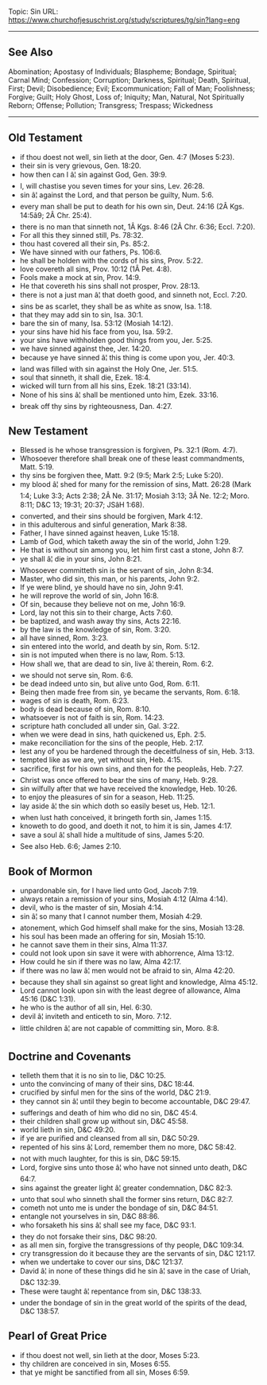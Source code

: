 Topic: Sin
URL: https://www.churchofjesuschrist.org/study/scriptures/tg/sin?lang=eng

---

## See Also

Abomination; Apostasy of Individuals; Blaspheme; Bondage, Spiritual; Carnal Mind; Confession; Corruption; Darkness, Spiritual; Death, Spiritual, First; Devil; Disobedience; Evil; Excommunication; Fall of Man; Foolishness; Forgive; Guilt; Holy Ghost, Loss of; Iniquity; Man, Natural, Not Spiritually Reborn; Offense; Pollution; Transgress; Trespass; Wickedness

---

## Old Testament

- if thou doest not well, sin lieth at the door, Gen. 4:7 (Moses 5:23).
- their sin is very grievous, Gen. 18:20.
- how then can I â¦ sin against God, Gen. 39:9.
- I, will chastise you seven times for your sins, Lev. 26:28.
- sin â¦ against the Lord, and that person be guilty, Num. 5:6.
- every man shall be put to death for his own sin, Deut. 24:16 (2Â Kgs. 14:5â9; 2Â Chr. 25:4).
- there is no man that sinneth not, 1Â Kgs. 8:46 (2Â Chr. 6:36; Eccl. 7:20).
- For all this they sinned still, Ps. 78:32.
- thou hast covered all their sin, Ps. 85:2.
- We have sinned with our fathers, Ps. 106:6.
- he shall be holden with the cords of his sins, Prov. 5:22.
- love covereth all sins, Prov. 10:12 (1Â Pet. 4:8).
- Fools make a mock at sin, Prov. 14:9.
- He that covereth his sins shall not prosper, Prov. 28:13.
- there is not a just man â¦ that doeth good, and sinneth not, Eccl. 7:20.
- sins be as scarlet, they shall be as white as snow, Isa. 1:18.
- that they may add sin to sin, Isa. 30:1.
- bare the sin of many, Isa. 53:12 (Mosiah 14:12).
- your sins have hid his face from you, Isa. 59:2.
- your sins have withholden good things from you, Jer. 5:25.
- we have sinned against thee, Jer. 14:20.
- because ye have sinned â¦ this thing is come upon you, Jer. 40:3.
- land was filled with sin against the Holy One, Jer. 51:5.
- soul that sinneth, it shall die, Ezek. 18:4.
- wicked will turn from all his sins, Ezek. 18:21 (33:14).
- None of his sins â¦ shall be mentioned unto him, Ezek. 33:16.
- break off thy sins by righteousness, Dan. 4:27.

## New Testament

- Blessed is he whose transgression is forgiven, Ps. 32:1 (Rom. 4:7).
- Whosoever therefore shall break one of these least commandments, Matt. 5:19.
- thy sins be forgiven thee, Matt. 9:2 (9:5; Mark 2:5; Luke 5:20).
- my blood â¦ shed for many for the remission of sins, Matt. 26:28 (Mark 1:4; Luke 3:3; Acts 2:38; 2Â Ne. 31:17; Mosiah 3:13; 3Â Ne. 12:2; Moro. 8:11; D&C 13; 19:31; 20:37; JSâH 1:68).
- converted, and their sins should be forgiven, Mark 4:12.
- in this adulterous and sinful generation, Mark 8:38.
- Father, I have sinned against heaven, Luke 15:18.
- Lamb of God, which taketh away the sin of the world, John 1:29.
- He that is without sin among you, let him first cast a stone, John 8:7.
- ye shall â¦ die in your sins, John 8:21.
- Whosoever committeth sin is the servant of sin, John 8:34.
- Master, who did sin, this man, or his parents, John 9:2.
- If ye were blind, ye should have no sin, John 9:41.
- he will reprove the world of sin, John 16:8.
- Of sin, because they believe not on me, John 16:9.
- Lord, lay not this sin to their charge, Acts 7:60.
- be baptized, and wash away thy sins, Acts 22:16.
- by the law is the knowledge of sin, Rom. 3:20.
- all have sinned, Rom. 3:23.
- sin entered into the world, and death by sin, Rom. 5:12.
- sin is not imputed when there is no law, Rom. 5:13.
- How shall we, that are dead to sin, live â¦ therein, Rom. 6:2.
- we should not serve sin, Rom. 6:6.
- be dead indeed unto sin, but alive unto God, Rom. 6:11.
- Being then made free from sin, ye became the servants, Rom. 6:18.
- wages of sin is death, Rom. 6:23.
- body is dead because of sin, Rom. 8:10.
- whatsoever is not of faith is sin, Rom. 14:23.
- scripture hath concluded all under sin, Gal. 3:22.
- when we were dead in sins, hath quickened us, Eph. 2:5.
- make reconciliation for the sins of the people, Heb. 2:17.
- lest any of you be hardened through the deceitfulness of sin, Heb. 3:13.
- tempted like as we are, yet without sin, Heb. 4:15.
- sacrifice, first for his own sins, and then for the peopleâs, Heb. 7:27.
- Christ was once offered to bear the sins of many, Heb. 9:28.
- sin wilfully after that we have received the knowledge, Heb. 10:26.
- to enjoy the pleasures of sin for a season, Heb. 11:25.
- lay aside â¦ the sin which doth so easily beset us, Heb. 12:1.
- when lust hath conceived, it bringeth forth sin, James 1:15.
- knoweth to do good, and doeth it not, to him it is sin, James 4:17.
- save a soul â¦ shall hide a multitude of sins, James 5:20.
- See also Heb. 6:6; James 2:10.

## Book of Mormon

- unpardonable sin, for I have lied unto God, Jacob 7:19.
- always retain a remission of your sins, Mosiah 4:12 (Alma 4:14).
- devil, who is the master of sin, Mosiah 4:14.
- sin â¦ so many that I cannot number them, Mosiah 4:29.
- atonement, which God himself shall make for the sins, Mosiah 13:28.
- his soul has been made an offering for sin, Mosiah 15:10.
- he cannot save them in their sins, Alma 11:37.
- could not look upon sin save it were with abhorrence, Alma 13:12.
- How could he sin if there was no law, Alma 42:17.
- if there was no law â¦ men would not be afraid to sin, Alma 42:20.
- because they shall sin against so great light and knowledge, Alma 45:12.
- Lord cannot look upon sin with the least degree of allowance, Alma 45:16 (D&C 1:31).
- he who is the author of all sin, Hel. 6:30.
- devil â¦ inviteth and enticeth to sin, Moro. 7:12.
- little children â¦ are not capable of committing sin, Moro. 8:8.

## Doctrine and Covenants

- telleth them that it is no sin to lie, D&C 10:25.
- unto the convincing of many of their sins, D&C 18:44.
- crucified by sinful men for the sins of the world, D&C 21:9.
- they cannot sin â¦ until they begin to become accountable, D&C 29:47.
- sufferings and death of him who did no sin, D&C 45:4.
- their children shall grow up without sin, D&C 45:58.
- world lieth in sin, D&C 49:20.
- if ye are purified and cleansed from all sin, D&C 50:29.
- repented of his sins â¦ Lord, remember them no more, D&C 58:42.
- not with much laughter, for this is sin, D&C 59:15.
- Lord, forgive sins unto those â¦ who have not sinned unto death, D&C 64:7.
- sins against the greater light â¦ greater condemnation, D&C 82:3.
- unto that soul who sinneth shall the former sins return, D&C 82:7.
- cometh not unto me is under the bondage of sin, D&C 84:51.
- entangle not yourselves in sin, D&C 88:86.
- who forsaketh his sins â¦ shall see my face, D&C 93:1.
- they do not forsake their sins, D&C 98:20.
- as all men sin, forgive the transgressions of thy people, D&C 109:34.
- cry transgression do it because they are the servants of sin, D&C 121:17.
- when we undertake to cover our sins, D&C 121:37.
- David â¦ in none of these things did he sin â¦ save in the case of Uriah, D&C 132:39.
- These were taught â¦ repentance from sin, D&C 138:33.
- under the bondage of sin in the great world of the spirits of the dead, D&C 138:57.

## Pearl of Great Price

- if thou doest not well, sin lieth at the door, Moses 5:23.
- thy children are conceived in sin, Moses 6:55.
- that ye might be sanctified from all sin, Moses 6:59.

